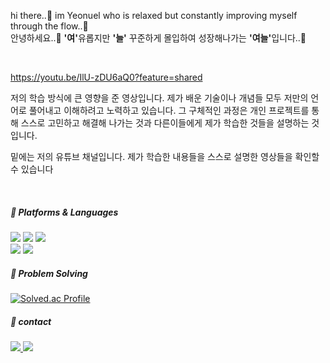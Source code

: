 
hi there..👋 im Yeonuel who is relaxed but constantly improving myself through the flow..🌱 <br>
안녕하세요..👋 <strong>'여'</strong>유롭지만  <strong>'늘'</strong> 꾸준하게 몰입하여 성장해나가는 <strong>'여늘'</strong>입니다..🌱

<br>

https://youtu.be/IlU-zDU6aQ0?feature=shared

저의 학습 방식에 큰 영향을 준 영상입니다. 
제가 배운 기술이나 개념들 모두 저만의 언어로 풀어내고 이해하려고 노력하고 있습니다. 
그 구체적인 과정은 개인 프로젝트를 통해 스스로 고민하고 해결해 나가는 것과 
다른이들에게 제가 학습한 것들을 설명하는 것입니다. 

밑에는 저의 유튜브 채널입니다. 제가 학습한 내용들을 스스로 설명한 영상들을 
확인할 수 있습니다 




<br>


##### 📌 Platforms & Languages
<p>
  <img src="https://img.shields.io/badge/java-007396?style=for-the-badge&logo=java&logoColor=white">
  <img src="https://img.shields.io/badge/Python-3776AB?style=for-the-badge&logo=java&logoColor=white">
  <img src="https://img.shields.io/badge/javascript-F7DF1E?style=for-the-badge&logo=javascript&logoColor=black">

  <br>
  
  <img src="https://img.shields.io/badge/spring-6DB33F?style=for-the-badge&logo=spring&logoColor=white"> 
  <img src="https://img.shields.io/badge/Springboot-6DB33F?style=for-the-badge&logo=Springboot&logoColor=white"> 
</p>


##### 📌 Problem Solving
[![Solved.ac Profile](http://mazassumnida.wtf/api/v2/generate_badge?boj=yeonuel)](https://solved.ac/yeonuel/)


##### 📌 contact 
<p>
  <a href="https://yeoneul-tech.tistory.com/" target="_blank"><img src="https://img.shields.io/badge/tistory-000000?style=for-the-badge&logo=tistory&logoColor=white"> 
  <a href="mailto:qwefghnm1212@gmail.com" target="_blank"><img src="https://img.shields.io/badge/gmail-EA4335?style=for-the-badge&logo=tistory&logoColor=white"> 
</p>




